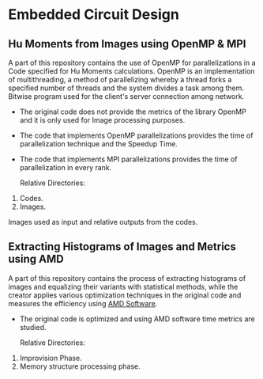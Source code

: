 # Embedded Circuit Design

## Hu Moments from Images using OpenMP & MPI
A part of this repository contains the use of OpenMP for parallelizations in a Code specified for Hu Moments calculations. OpenMP is an implementation of multithreading, a method of parallelizing whereby a thread forks a specified number of threads and the system divides a task among them. Bitwise program used for the client's server connection among network.

* The original code does not provide the metrics of the library OpenMP and it is only used for Image processing purposes.

* The code that implements OpenMP parallelizations provides the time of parallelization technique and the Speedup Time.

* The code that implements MPI parallelizations provides the time of parallelization in every rank.

  Relative Directories:

1) Codes.
2) Images.

Images used as input and relative outputs from the codes.

## Extracting Histograms of Images and Metrics using AMD
A part of this repository contains the process of extracting histograms of images and equalizing their variants with statistical methods, while the creator applies various optimization techniques in the original code and measures the efficiency using [AMD Software](https://www.amd.com/en/technologies/software).

* The original code is optimized and using AMD software time metrics are studied.

  Relative Directories:

1) Improvision Phase.
2) Memory structure processing phase.

